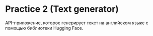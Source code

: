 # Practice 2 (Text generator)
API-приложение, которое генерирует текст на английском языке с помощью библиотеки Hugging Face.
